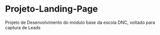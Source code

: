 # Projeto-Landing-Page
Projeto de Desenvolvimento do módulo base da escola DNC, voltado para captura de Leads
